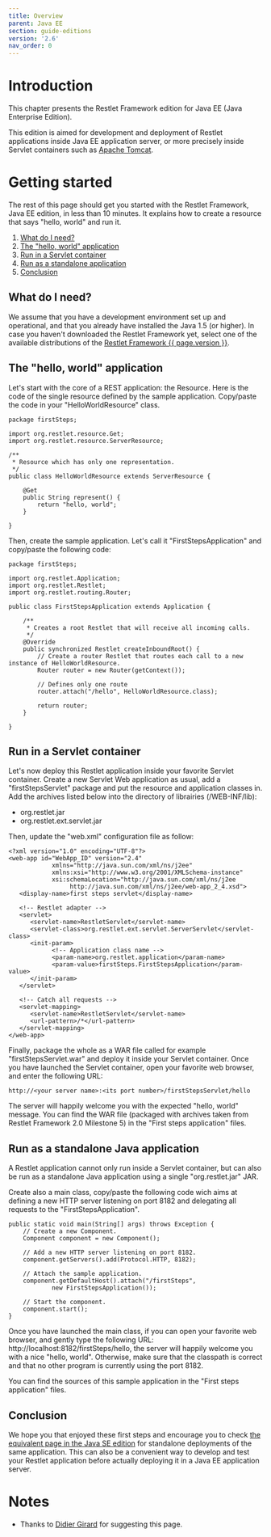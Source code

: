 ```yaml
---
title: Overview
parent: Java EE
section: guide-editions
version: '2.6'
nav_order: 0
---
```

# Introduction

This chapter presents the Restlet Framework edition for Java EE (Java
Enterprise Edition).

This edition is aimed for development and deployment of Restlet
applications inside Java EE application server, or more precisely inside
Servlet containers such as [Apache
Tomcat](http://tomcat.apache.org/).

# Getting started

The rest of this page should get you started with the Restlet Framework,
Java EE edition, in less than 10 minutes. It explains how to create a
resource that says "hello, world" and run it.

1.  [What do I need?](#what_do_i_need)
2.  [The "hello, world" application](#the-hello-world-application)
3.  [Run in a Servlet container](#run-in-a-servlet-container)
4.  [Run as a standalone application](#run-as-a-standalone-java-application)
5.  [Conclusion](#conclusion)

## What do I need?

We assume that you have a development environment set up and
operational, and that you already have installed the Java 1.5 (or
higher). In case you haven't downloaded the Restlet Framework yet,
select one of the available distributions of the [Restlet Framework
{{ page.version }}](/downloads/current).

## The "hello, world" application

Let's start with the core of a REST application: the Resource. Here is
the code of the single resource defined by the sample application.
Copy/paste the code in your "HelloWorldResource" class.


<pre class="language-java"><code class="language-java">package firstSteps;

import org.restlet.resource.Get;
import org.restlet.resource.ServerResource;

/**
 * Resource which has only one representation.
 */
public class HelloWorldResource extends ServerResource {

    @Get
    public String represent() {
        return "hello, world";
    }

}
</code></pre>

Then, create the sample application. Let's call it
"FirstStepsApplication" and copy/paste the following code:


<pre class="language-java"><code class="language-java">package firstSteps;

import org.restlet.Application;
import org.restlet.Restlet;
import org.restlet.routing.Router;

public class FirstStepsApplication extends Application {

    /**
     * Creates a root Restlet that will receive all incoming calls.
     */
    @Override
    public synchronized Restlet createInboundRoot() {
        // Create a router Restlet that routes each call to a new instance of HelloWorldResource.
        Router router = new Router(getContext());

        // Defines only one route
        router.attach("/hello", HelloWorldResource.class);

        return router;
    }

}
</code></pre>

## Run in a Servlet container

Let's now deploy this Restlet application inside your favorite Servlet
container. Create a new Servlet Web application as usual, add a
"firstStepsServlet" package and put the resource and application classes
in. Add the archives listed below into the directory of librairies
(/WEB-INF/lib):

-   org.restlet.jar
-   org.restlet.ext.servlet.jar

Then, update the "web.xml" configuration file as follow:


<pre class="language-markup"><code class="language-markup">&lt;?xml version=&quot;1.0&quot; encoding=&quot;UTF-8&quot;?&gt;  
&lt;web-app id=&quot;WebApp_ID&quot; version=&quot;2.4&quot;  
            xmlns=&quot;http://java.sun.com/xml/ns/j2ee&quot;  
            xmlns:xsi=&quot;http://www.w3.org/2001/XMLSchema-instance&quot;  
            xsi:schemaLocation=&quot;http://java.sun.com/xml/ns/j2ee  
                 http://java.sun.com/xml/ns/j2ee/web-app_2_4.xsd&quot;&gt;  
   &lt;display-name&gt;first steps servlet&lt;/display-name&gt;  

   &lt;!-- Restlet adapter --&gt;  
   &lt;servlet&gt;  
      &lt;servlet-name&gt;RestletServlet&lt;/servlet-name&gt;  
      &lt;servlet-class&gt;org.restlet.ext.servlet.ServerServlet&lt;/servlet-class&gt;
      &lt;init-param&gt;
            &lt;!-- Application class name --&gt;
            &lt;param-name&gt;org.restlet.application&lt;/param-name&gt;
            &lt;param-value&gt;firstSteps.FirstStepsApplication&lt;/param-value&gt;
      &lt;/init-param&gt;
   &lt;/servlet&gt;  

   &lt;!-- Catch all requests --&gt;  
   &lt;servlet-mapping&gt;  
      &lt;servlet-name&gt;RestletServlet&lt;/servlet-name&gt;  
      &lt;url-pattern&gt;/*&lt;/url-pattern&gt;  
   &lt;/servlet-mapping&gt;  
&lt;/web-app&gt;
</code></pre>

Finally, package the whole as a WAR file called for example
"firstStepsServlet.war" and deploy it inside your Servlet container.
Once you have launched the Servlet container, open your favorite web
browser, and enter the following URL:

<pre class="language-bash"><code class="language-bash">http://&lt;your server name&gt;:&lt;its port number&gt;/firstStepsServlet/hello
</code></pre>

The server will happily welcome you with the expected "hello, world"
message. You can find the WAR file (packaged with archives taken from
Restlet Framework 2.0 Milestone 5) in the "First steps application"
files.

## Run as a standalone Java application

A Restlet application cannot only run inside a Servlet container, but
can also be run as a standalone Java application using a single
"org.restlet.jar" JAR.

Create also a main class, copy/paste the following code wich aims at
defining a new HTTP server listening on port 8182 and delegating all
requests to the "FirstStepsApplication".


<pre class="language-java"><code class="language-java">public static void main(String[] args) throws Exception {  
    // Create a new Component.  
    Component component = new Component();  

    // Add a new HTTP server listening on port 8182.  
    component.getServers().add(Protocol.HTTP, 8182);  

    // Attach the sample application.  
    component.getDefaultHost().attach("/firstSteps",  
            new FirstStepsApplication());  

    // Start the component.  
    component.start();  
}
</code></pre>

Once you have launched the main class, if you can open your favorite web
browser, and gently type the following URL:
http://localhost:8182/firstSteps/hello, the server will happily welcome
you with a nice "hello, world". Otherwise, make sure that the classpath
is correct and that no other program is currently using the port 8182.

You can find the sources of this sample application in the "First steps
application" files.

## Conclusion

We hope you that enjoyed these first steps and encourage you to check
[the equivalent page in the Java SE edition](../jse/overview "Restlet edition for Java SE")
for standalone deployments of the same application. This can also be a
convenient way to develop and test your Restlet application before
actually deploying it in a Java EE application server.

# Notes

-   Thanks to [Didier
    Girard](http://www.ongwt.com/)
    for suggesting this page.
